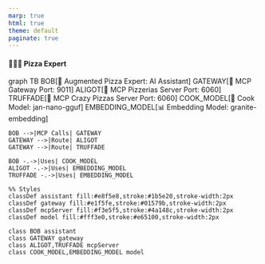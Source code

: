 ```yaml
---
marp: true
html: true
theme: default
paginate: true
---
```

<style>
.dodgerblue {
  color: dodgerblue;
}
</style>
#### 🍍🍕🥓 Pizza Expert

<div class="mermaid">
graph TB
    BOB[🤖 Augmented Pizza Expert: AI Assistant]
    GATEWAY[🚪 MCP Gateway Port: 9011]
    ALIGOT[🍕 MCP Pizzerias Server Port: 6060]
    TRUFFADE[🤪 MCP Crazy Pizzas Server Port: 6060]
    COOK_MODEL[🍳 Cook Model: jan-nano-gguf]
    EMBEDDING_MODEL[📊 Embedding Model: granite-embedding]

    BOB -->|MCP Calls| GATEWAY
    GATEWAY -->|Route| ALIGOT
    GATEWAY -->|Route| TRUFFADE

    BOB -.->|Uses| COOK_MODEL
    ALIGOT -.->|Uses| EMBEDDING_MODEL
    TRUFFADE -.->|Uses| EMBEDDING_MODEL

    %% Styles
    classDef assistant fill:#e8f5e8,stroke:#1b5e20,stroke-width:2px
    classDef gateway fill:#e1f5fe,stroke:#01579b,stroke-width:2px
    classDef mcpServer fill:#f3e5f5,stroke:#4a148c,stroke-width:2px
    classDef model fill:#fff3e0,stroke:#e65100,stroke-width:2px

    class BOB assistant
    class GATEWAY gateway
    class ALIGOT,TRUFFADE mcpServer
    class COOK_MODEL,EMBEDDING_MODEL model
</div>